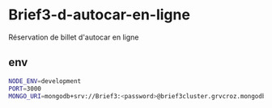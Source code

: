 # Brief3-d-autocar-en-ligne
Réservation de billet d'autocar en ligne
## env
```bash
NODE_ENV=development
PORT=3000
MONGO_URI=mongodb+srv://Brief3:<password>@brief3cluster.grvcroz.mongodb.net/?retryWrites=true&w=majority

```